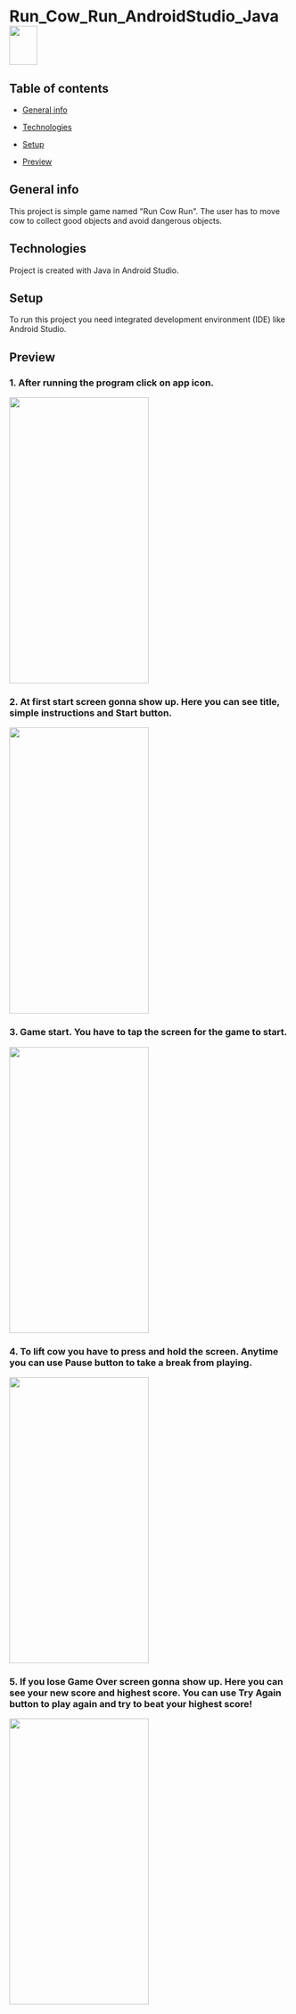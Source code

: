 # Run_Cow_Run_AndroidStudio_Java <img src="https://user-images.githubusercontent.com/97444555/213921850-cdcda591-c201-4810-8e66-682e8926a979.png" width="50" height="70">

## Table of contents
* [General info](#general-info)
* [Technologies](#technologies)

* [Setup](#setup)
* [Preview](#preview)

## General info
This project is simple game named "Run Cow Run". 
The user has to move cow to collect good objects and avoid dangerous objects.
	
## Technologies
Project is created with Java in Android Studio.
	
## Setup
To run this project you need integrated development environment (IDE) like Android Studio.

## Preview

### 1. After running the program click on app icon.

<img src="https://user-images.githubusercontent.com/97444555/213920511-4e747b9c-3bc7-4817-9fdf-c759b335f3ff.png" width="250" height="513">

### 2. At first start screen gonna show up. Here you can see title, simple instructions and Start button.

<img src="https://user-images.githubusercontent.com/97444555/213921282-39cece22-1dcc-47be-a9e7-0a54dc31e34f.png" width="250" height="513">

### 3. Game start. You have to tap the screen for the game to start.

<img src="https://user-images.githubusercontent.com/97444555/213921461-9110d329-cb2d-49cc-9b79-bc2cf1471863.png" width="250" height="513">

### 4. To lift cow you have to press and hold the screen. Anytime you can use Pause button to take a break from playing.

<img src="https://user-images.githubusercontent.com/97444555/213921518-e5ebc6eb-82e6-4d2e-bc57-69e64ad8f8e9.png" width="250" height="513">

### 5. If you lose Game Over screen gonna show up. Here you can see your new score and highest score. You can use Try Again button to play again and try to beat your highest score!

<img src="https://user-images.githubusercontent.com/97444555/213921625-e72c7669-bb37-46b2-a1a5-c8c550789365.png" width="250" height="513">
